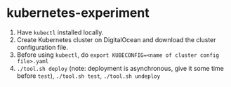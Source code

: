 # kubernetes-experiment

1. Have `kubectl` installed locally.
2. Create Kubernetes cluster on DigitalOcean and download the cluster configuration file.
3. Before using `kubectl`, do `export KUBECONFIG=<name of cluster config file>.yaml`
4. `./tool.sh deploy` (note: deployment is asynchronous, give it some time before `test`), `./tool.sh test`, `./tool.sh undeploy`
